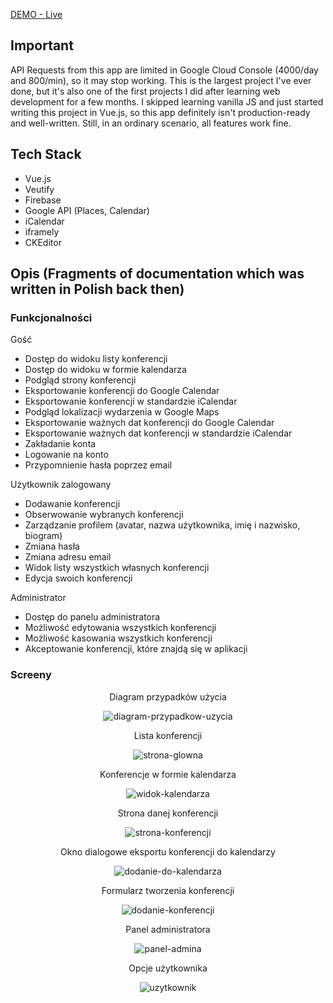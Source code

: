 [DEMO - Live](https://gracious-booth-107a3f.netlify.app/#/)

## Important
API Requests from this app are limited in Google Cloud Console (4000/day and 800/min), so it may stop working. This is the largest project I've ever done, but it's also one of the first projects I did after learning web development for a few months. I skipped learning vanilla JS and just started writing this project in Vue.js, so this app definitely isn't production-ready and well-written. Still, in an ordinary scenario, all features work fine.

## Tech Stack

- Vue.js
- Veutify
- Firebase
- Google API (Places, Calendar)
- iCalendar
- iframely
- CKEditor

## Opis (Fragments of documentation which was written in Polish back then)

### Funkcjonalności

Gość
- Dostęp do widoku listy konferencji
- Dostęp do widoku w formie kalendarza
- Podgląd strony konferencji
- Eksportowanie konferencji do Google Calendar
- Eksportowanie konferencji w standardzie iCalendar
- Podgląd lokalizacji wydarzenia w Google Maps
- Eksportowanie ważnych dat konferencji do Google Calendar
- Eksportowanie ważnych dat konferencji w standardzie iCalendar
- Zakładanie konta
- Logowanie na konto
- Przypomnienie hasła poprzez email

Użytkownik zalogowany
- Dodawanie konferencji
- Obserwowanie wybranych konferencji
- Zarządzanie profilem (avatar, nazwa użytkownika, imię i nazwisko,
biogram)
- Zmiana hasła
- Zmiana adresu email
- Widok listy wszystkich własnych konferencji
- Edycja swoich konferencji

Administrator
- Dostęp do panelu administratora
- Możliwość edytowania wszystkich konferencji
- Możliwość kasowania wszystkich konferencji
- Akceptowanie konferencji, które znajdą się w aplikacji

### Screeny

<p align="center">Diagram przypadków użycia</p>
<p align="center"><img src="https://i.ibb.co/JKvxXzm/diagram-przypadkow-uzycia.png" alt="diagram-przypadkow-uzycia" ></p>

<p align="center">Lista konferencji</p>
<p align="center"><img src="https://i.ibb.co/z8vn14V/strona-glowna.png" alt="strona-glowna" ></p>

<p align="center">Konferencje w formie kalendarza</p>
<p align="center"><img src="https://i.ibb.co/Mh8Yjxp/widok-kalendarza.png" alt="widok-kalendarza" ></p>

<p align="center">Strona danej konferencji</p>
<p align="center"><img src="https://i.ibb.co/gT2PCgV/strona-konferencji.png" alt="strona-konferencji" ></p>

<p align="center">Okno dialogowe eksportu konferencji do kalendarzy</p>
<p align="center"><img src="https://i.ibb.co/TMBm4nT/dodanie-do-kalendarza.png" alt="dodanie-do-kalendarza" ></p>

<p align="center">Formularz tworzenia konferencji</p>
<p align="center"><img src="https://i.ibb.co/RYj9vK6/dodanie-konferencji.png" alt="dodanie-konferencji" ></p>

<p align="center">Panel administratora</p>
<p align="center"><img src="https://i.ibb.co/QNwWHRT/panel-admina.png" alt="panel-admina" ></p>

<p align="center">Opcje użytkownika</p>
<p align="center"><img src="https://i.ibb.co/jwxHXfN/uzytkownik.png" alt="uzytkownik" ></p>
